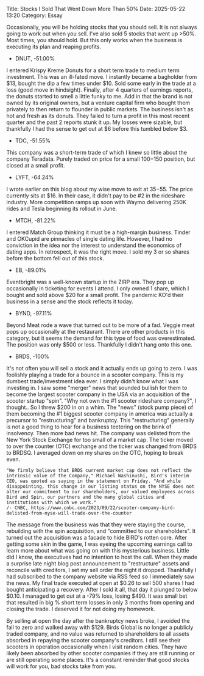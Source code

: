 Title: Stocks I Sold That Went Down More Than 50% 
Date: 2025-05-22 13:20 
Category: Essay

Occasionally, you will be holding stocks that you should sell. It is not always going to work out when you sell. I've also sold 5 stocks that went up >50%. Most times, you should hold. But this only works when the business is executing its plan and reaping profits.

+ DNUT, -51.00%

I entered Krispy Kreme Donuts for a short term trade to medium term investment. This was an ill-fated move. I instantly became a bagholder from $13, bought the dip a few times under $10. Sold some early in the trade at a loss (good move in hindsight). Finally, after 4 quarters of earnings reports, the donuts started to smell a little funky to me. Add in that the brand is not owned by its original owners, but a venture capital firm who bought them privately to then return to flounder in public markets. The business isn't as hot and fresh as its donuts. They failed to turn a profit in this most recent quarter and the past 2 reports stunk it up. My losses were sizable, but thankfully I had the sense to get out at $6 before this tumbled below $3.

+ TDC, -51.55%

This company was a short-term trade of which I knew so little about the company Teradata. Purely traded on price for a small $100-$150 position, but closed at a small profit.

+ LYFT, -64.24%

I wrote earlier on this blog about my wise move to exit at $35-$55. The price currently sits at $16.
In their case, it didn't pay to be #2 in the rideshare industry. More competition ramps up soon with Waymo delivering 250K rides and Tesla beginning its rollout in June.

+ MTCH, -81.22%

I entered Match Group thinking it must be a high-margin business. Tinder and OKCupid are pinnacles of single dating life. However, I had no conviction in the idea nor the interest to understand the economics of dating apps. In retrospect, it was the right move. I sold my 3 or so shares before the bottom fell out of this stock.

+ EB, -89.01%

Eventbright was a well-known startup in the ZIRP era. They pop up occasionally in ticketing for events I attend. I only owned 1 share, which I bought and sold above $20 for a small profit. The pandemic KO'd their business in a sense and the stock reflects it today.

+ BYND, -97.11%

Beyond Meat rode a wave that turned out to be more of a fad. Veggie meat pops up occasionally at the restaurant. There are other products in this category, but it seems the demand for this type of food was overestimated. The position was only $500 or less. Thankfully I didn't hang onto this one.

+ BRDS, -100%

It's not often you will sell a stock and it actually ends up going to zero. I was foolishly playing a trade for a bounce in a scooter company. This is my dumbest trade/investment idea ever. I simply didn't know what I was investing in. I saw some "merger" news that sounded bullish for them to become the largest scooter company in the USA via an acquisition of the scooter startup "spin". "Why not own the #1 scooter rideshare company?", I thought.. So I threw $200 in on a whim. The "news" (stock pump piece) of them becoming the #1 biggest scooter company in america was actually a precursor to "restructuring" and bankruptcy. This "restructuring" generally is not a good thing to hear for a business teetering on the brink of insolvency. Then more bad news hit. The company was delisted from the New York Stock Exchange for too small of a market cap. The ticker moved to over the counter (OTC) exchange and the ticker was changed from BRDS to BRDSQ. I averaged down on my shares on the OTC, hoping to break even.

    "We firmly believe that BRDS current market cap does not reflect the intrinsic value of the Company," Michael Washinushi, Bird's interim CEO, was quoted as saying in the statement on Friday. "And while disappointing, this change in our listing status on the NYSE does not alter our commitment to our shareholders, our valued employees across Bird and Spin, our partners and the many global cities and institutions with which we work."
    /- CNBC, https://www.cnbc.com/2023/09/22/scooter-company-bird-delisted-from-nyse-will-trade-over-the-counter

The message from the business was that they were staying the course, rebuilding with the spin acquisition, and "committed to our shareholders". It turned out the acquisition was a facade to hide BIRD's rotten core. After getting some skin in the game, I was eyeing the upcoming earnings call to learn more about what was going on with this mysterious business. Little did I know, the executives had no intention to host the call. When they made a surprise late night blog post announcement to "restructure" assets and reconcile with creditors, I set my sell order the night it dropped. Thankfully I had subscribed to the company website via RSS feed so I immediately saw the news. My final trade executed at open at $0.26 to sell 500 shares I had bought anticipating a recovery. After I sold it all, that day it plunged to below $0.10. I managed to get out at a -79% loss, losing $490. It was small bet that resulted in big % short term losses in only 3 months from opening and closing the trade. I deserved it for not doing my homework. 

By selling at open the day after the bankruptcy news broke, I avoided the fall to zero and walked away with $129. Birds Global is no longer a publicly traded company, and no value was returned to shareholders to all assets absorbed in repaying the scooter company's creditors. I still see their scooters in operation occasionally when I visit random cities. They have likely been absorbed by other scooter companies if they are still running or are still operating some places. It's a constant reminder that good stocks will work for you, bad stocks take from you.







